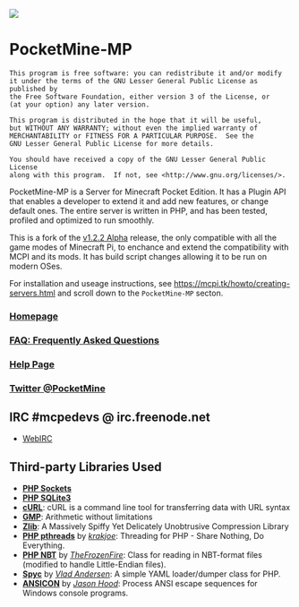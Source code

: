 ![](http://shoghicp.github.com/PocketMine-MP/favicon.png)

# PocketMine-MP

```
This program is free software: you can redistribute it and/or modify
it under the terms of the GNU Lesser General Public License as published by
the Free Software Foundation, either version 3 of the License, or
(at your option) any later version.

This program is distributed in the hope that it will be useful,
but WITHOUT ANY WARRANTY; without even the implied warranty of
MERCHANTABILITY or FITNESS FOR A PARTICULAR PURPOSE.  See the
GNU Lesser General Public License for more details.

You should have received a copy of the GNU Lesser General Public License
along with this program.  If not, see <http://www.gnu.org/licenses/>.
```	

PocketMine-MP is a Server for Minecraft Pocket Edition. It has a Plugin API that enables a developer to extend it and add new features, or change default ones. The entire server is written in PHP, and has been tested, profiled and optimized to run smoothly.

This is a fork of the [v1.2.2 Alpha](https://github.com/PocketMine-MP/PocketMine-MP/releases/Alpha_1.2.2) release, the only compatible with all the game modes of Minecraft Pi, to enchance and extend the compatibility with MCPI and its mods. It has build script changes allowing it to be run on modern OSes.

For installation and useage instructions, see https://mcpi.tk/howto/creating-servers.html and scroll down to the `PocketMine-MP` secton.

### [Homepage](http://www.pocketmine.net/)

### [FAQ: Frequently Asked Questions](https://github.com/shoghicp/PocketMine-MP/wiki/Frequently-Asked-Questions)

### [Help Page](http://www.pocketmine.net/help.php)

### [Twitter @PocketMine](https://twitter.com/PocketMine)

## IRC #mcpedevs @ irc.freenode.net
* [WebIRC](http://webchat.freenode.net?channels=mcpedevs&uio=d4)


## Third-party Libraries Used
* __[PHP Sockets](http://php.net/manual/en/book.sockets.php)__
* __[PHP SQLite3](http://php.net/manual/en/book.sqlite3.php)__
* __[cURL](http://curl.haxx.se/)__: cURL is a command line tool for transferring data with URL syntax
* __[GMP](http://gmplib.org/)__: Arithmetic without limitations
* __[Zlib](http://www.zlib.net/)__: A Massively Spiffy Yet Delicately Unobtrusive Compression Library
* __[PHP pthreads](https://github.com/krakjoe/pthreads)__ by _[krakjoe](https://github.com/krakjoe)_: Threading for PHP - Share Nothing, Do Everything.
* __[PHP NBT](https://github.com/TheFrozenFire/PHP-NBT-Decoder-Encoder/blob/master/nbt.class.php)__ by _[TheFrozenFire](https://github.com/TheFrozenFire)_: Class for reading in NBT-format files (modified to handle Little-Endian files).
* __[Spyc](https://github.com/mustangostang/spyc/blob/master/Spyc.php)__ by _[Vlad Andersen](https://github.com/mustangostang)_: A simple YAML loader/dumper class for PHP.
* __[ANSICON](https://github.com/adoxa/ansicon)__ by _[Jason Hood](https://github.com/adoxa)_: Process ANSI escape sequences for Windows console programs.
